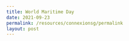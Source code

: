 ```yaml
---
title: World Maritime Day
date: 2021-09-23
permalink: /resources/connexionsg/permalink
layout: post
---
```

